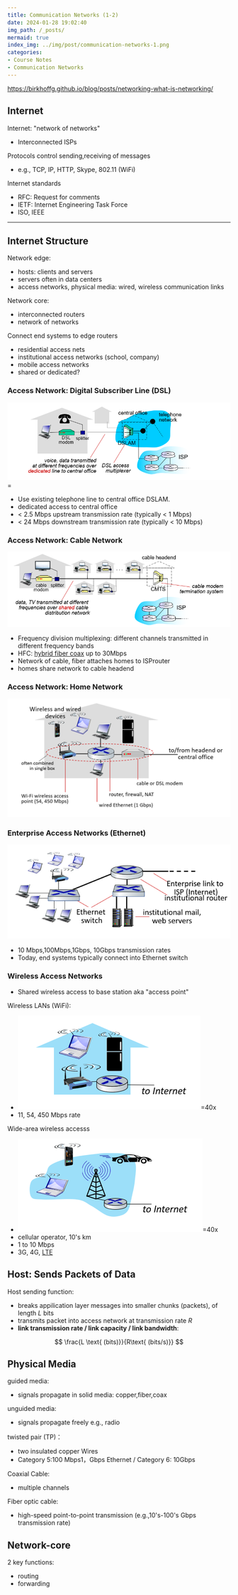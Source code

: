 ```yaml
---
title: Communication Networks (1-2)
date: 2024-01-28 19:02:40
img_path: /_posts/
mermaid: true
index_img: ../img/post/communication-networks-1.png
categories:
- Course Notes
- Communication Networks
---
```


<https://birkhoffg.github.io/blog/posts/networking-what-is-networking/>

## Internet

Internet: "network of networks"

- Interconnected ISPs

Protocols control sending,receiving of messages

- e.g., TCP, IP, HTTP, Skype, 802.11 (WiFi)

Internet standards

- RFC: Request for comments
- IETF: Internet Engineering Task Force
- ISO, IEEE

---

## Internet Structure

Network edge:

- hosts: clients and servers
- servers often in data centers
- access networks, physical media: wired, wireless
  communication links
  
Network core:

- interconnected routers
- network of networks

Connect end systems to edge routers

- residential access nets
- institutional access networks (school, company)
- mobile access networks
- shared or dedicated?

### Access Network: Digital Subscriber Line (DSL)

![](../img/post/communication-networks-1-2-2.png)=

- Use existing telephone line to central office DSLAM.
- dedicated access to central office
- < 2.5 Mbps upstream transmission rate (typically < 1 Mbps)
- < 24 Mbps downstream transmission rate (typically < 10 Mbps)

### Access Network: Cable Network

![](../img/post/communication-networks-1-2-1.png)

- Frequency division multiplexing: different channels transmitted in different frequency bands
- HFC: [hybrid fiber coax](https://en.wikipedia.org/wiki/Hybrid_fiber-coaxial) up to 30Mbps
- Network of cable, fiber attaches homes to ISProuter
- homes share network to cable headend

### Access Network: Home Network

![](../img/post/communication-networks-1-2-3.png)

### Enterprise Access Networks (Ethernet)

![](../img/post/communication-networks-1-2-4.png)

- 10 Mbps,100Mbps,1Gbps, 10Gbps transmission rates
- Today, end systems typically connect into Ethernet switch

### Wireless Access Networks

- Shared wireless access to base station aka "access point"

Wireless LANs (WiFi):

- ![](../img/post/communication-networks-1-2-5.png)=40x
- 11, 54, 450 Mbps rate

Wide-area wireless accesss

- ![](../img/post/communication-networks-1-2-6.png)=40x
- cellular operator, 10's km
- 1 to 10 Mbps
- 3G, 4G, [LTE](https://en.wikipedia.org/wiki/LTE_(telecommunication))

## Host: Sends Packets of Data

Host sending function:

- breaks appilication layer messages into smaller chunks (packets), of length $L$ bits
- transmits packet into access network at transmission rate $R$ 
- **link transmission rate / link capacity / link bandwidth**:

$$
\frac{L \text{ (bits)}}{R\text{ (bits/s)}}
$$

## Physical Media

guided media:

- signals propagate in solid media: copper,fiber,coax

unguided media:

- signals propagate freely
e.g., radio

twisted pair (TP)：

- two insulated copper Wires
- Category 5:100 Mbps1，Gbps Ethernet / Category 6: 10Gbps

Coaxial Cable:

- multiple channels

Fiber optic cable:

- high-speed point-to-point transmission (e.g.,10's-100's Gbps transmission rate)

## Network-core

2 key functions:

- routing
- forwarding

